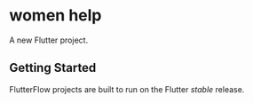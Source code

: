 # women help

A new Flutter project.

## Getting Started

FlutterFlow projects are built to run on the Flutter _stable_ release.
